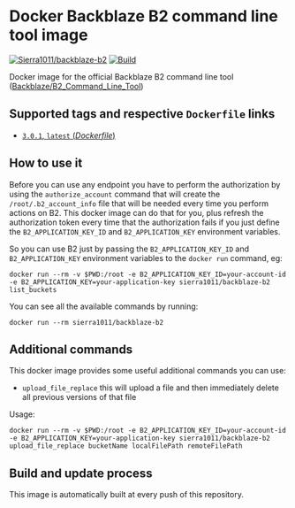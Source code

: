 # Docker Backblaze B2 command line tool image

[![Sierra1011/backblaze-b2](http://dockeri.co/image/sierra1011/backblaze-b2)](https://registry.hub.docker.com/u/sierra1011/backblaze-b2/) [![Build](https://github.com/Sierra1011/docker-backblaze-b2/actions/workflows/build.yml/badge.svg)](https://github.com/Sierra1011/docker-backblaze-b2/actions/workflows/build.yml)

Docker image for the official Backblaze B2 command line tool ([Backblaze/B2_Command_Line_Tool](https://github.com/Backblaze/B2_Command_Line_Tool))

## Supported tags and respective `Dockerfile` links

-	[`3.0.1`, `latest` (*Dockerfile*)](https://github.com/sierra1011/docker-backblaze-b2/blob/master/Dockerfile)

## How to use it

Before you can use any endpoint you have to perform the authorization by using the `authorize_account` command that will create the `/root/.b2_account_info` file that will be needed every time you perform actions on B2.
This docker image can do that for you, plus refresh the authorization token every time that the authorization fails if you just define the `B2_APPLICATION_KEY_ID` and `B2_APPLICATION_KEY` environment variables.

So you can use B2 just by passing the `B2_APPLICATION_KEY_ID` and `B2_APPLICATION_KEY` environment variables to the `docker run` command, eg:

```
docker run --rm -v $PWD:/root -e B2_APPLICATION_KEY_ID=your-account-id -e B2_APPLICATION_KEY=your-application-key sierra1011/backblaze-b2 list_buckets
```

You can see all the available commands by running:

```
docker run --rm sierra1011/backblaze-b2
```

## Additional commands

This docker image provides some useful additional commands you can use:

- `upload_file_replace` this will upload a file and then immediately delete all previous versions of that file

Usage:

```
docker run --rm -v $PWD:/root -e B2_APPLICATION_KEY_ID=your-account-id -e B2_APPLICATION_KEY=your-application-key sierra1011/backblaze-b2 upload_file_replace bucketName localFilePath remoteFilePath
```

## Build and update process

This image is automatically built at every push of this repository.
